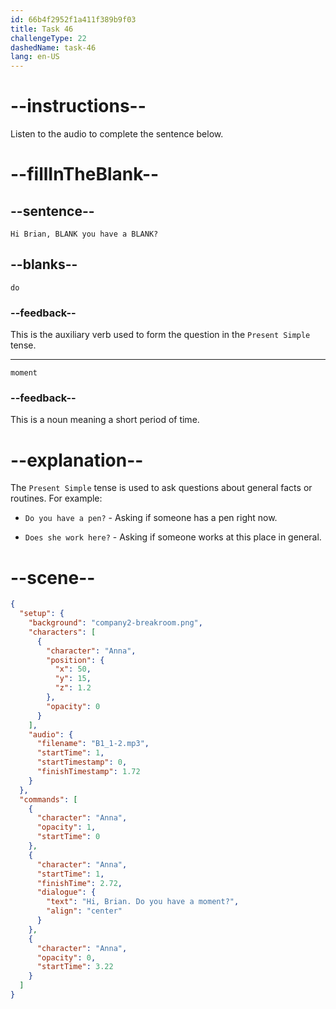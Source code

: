 ```yaml
---
id: 66b4f2952f1a411f389b9f03
title: Task 46
challengeType: 22
dashedName: task-46
lang: en-US
---
```


<!-- (Audio) Anna: Hi Brian, do you have a moment? -->

# --instructions--

Listen to the audio to complete the sentence below.

# --fillInTheBlank--

## --sentence--

`Hi Brian, BLANK you have a BLANK?`

## --blanks--

`do`

### --feedback--

This is the auxiliary verb used to form the question in the `Present Simple` tense.

---

`moment`

### --feedback--

This is a noun meaning a short period of time.

# --explanation--

The `Present Simple` tense is used to ask questions about general facts or routines. For example:

- `Do you have a pen?` - Asking if someone has a pen right now.

- `Does she work here?` - Asking if someone works at this place in general.

# --scene--

```json
{
  "setup": {
    "background": "company2-breakroom.png",
    "characters": [
      {
        "character": "Anna",
        "position": {
          "x": 50,
          "y": 15,
          "z": 1.2
        },
        "opacity": 0
      }
    ],
    "audio": {
      "filename": "B1_1-2.mp3",
      "startTime": 1,
      "startTimestamp": 0,
      "finishTimestamp": 1.72
    }
  },
  "commands": [
    {
      "character": "Anna",
      "opacity": 1,
      "startTime": 0
    },
    {
      "character": "Anna",
      "startTime": 1,
      "finishTime": 2.72,
      "dialogue": {
        "text": "Hi, Brian. Do you have a moment?",
        "align": "center"
      }
    },
    {
      "character": "Anna",
      "opacity": 0,
      "startTime": 3.22
    }
  ]
}
```
